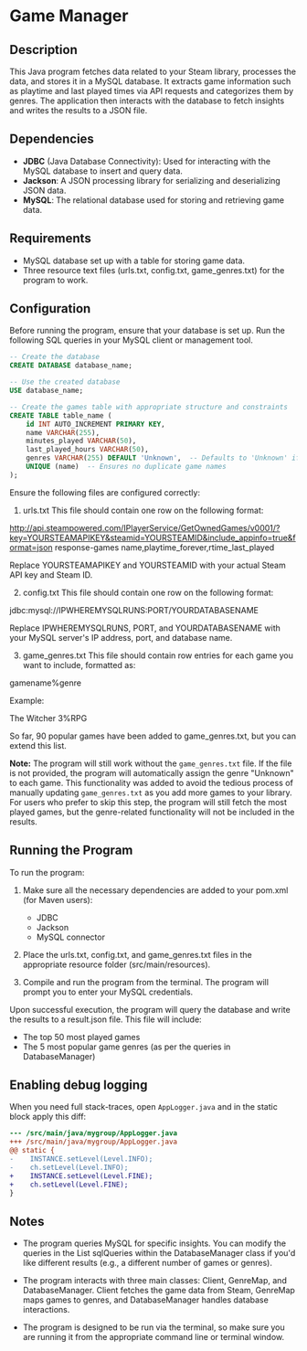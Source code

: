 # Game Manager
## Description
This Java program fetches data related to your Steam library, processes the data, and stores it in a MySQL database. It extracts game information such as playtime and last played times via API requests and categorizes them by genres. The application then interacts with the database to fetch insights and writes the results to a JSON file.

## Dependencies
- **JDBC** (Java Database Connectivity): Used for interacting with the MySQL database to insert and query data.
- **Jackson**: A JSON processing library for serializing and deserializing JSON data.
- **MySQL**: The relational database used for storing and retrieving game data.
## Requirements
- MySQL database set up with a table for storing game data.
- Three resource text files (urls.txt, config.txt, game_genres.txt) for the program to work.
## Configuration

Before running the program, ensure that your database is set up. Run the following SQL queries in your MySQL client or management tool.

```sql
-- Create the database
CREATE DATABASE database_name;

-- Use the created database
USE database_name;

-- Create the games table with appropriate structure and constraints
CREATE TABLE table_name (
    id INT AUTO_INCREMENT PRIMARY KEY,
    name VARCHAR(255),
    minutes_played VARCHAR(50),
    last_played_hours VARCHAR(50),
    genres VARCHAR(255) DEFAULT 'Unknown',  -- Defaults to 'Unknown' if nothing is provided
    UNIQUE (name)  -- Ensures no duplicate game names
);
```

Ensure the following files are configured correctly:

1. urls.txt
This file should contain one row on the following format:

http://api.steampowered.com/IPlayerService/GetOwnedGames/v0001/?key=YOURSTEAMAPIKEY&steamid=YOURSTEAMID&include_appinfo=true&format=json response-games name,playtime_forever,rtime_last_played

Replace YOURSTEAMAPIKEY and YOURSTEAMID with your actual Steam API key and Steam ID.

2. config.txt
This file should contain one row on the following format:

jdbc:mysql://IPWHEREMYSQLRUNS:PORT/YOURDATABASENAME

Replace IPWHEREMYSQLRUNS, PORT, and YOURDATABASENAME with your MySQL server's IP address, port, and database name.

3. game_genres.txt
This file should contain row entries for each game you want to include, formatted as:

gamename%genre

Example:

The Witcher 3%RPG

So far, 90 popular games have been added to game_genres.txt, but you can extend this list. 

**Note:** The program will still work without the `game_genres.txt` file. If the file is not provided, the program will automatically assign the genre "Unknown" to each game. This functionality was added to avoid the tedious process of manually updating `game_genres.txt` as you add more games to your library. For users who prefer to skip this step, the program will still fetch the most played games, but the genre-related functionality will not be included in the results.
 

## Running the Program
To run the program:

1. Make sure all the necessary dependencies are added to your pom.xml (for Maven users):
    - JDBC
    - Jackson
    - MySQL connector

2. Place the urls.txt, config.txt, and game_genres.txt files in the appropriate resource folder (src/main/resources).

3. Compile and run the program from the terminal. The program will prompt you to enter your MySQL credentials.

Upon successful execution, the program will query the database and write the results to a result.json file. This file will include:

- The top 50 most played games
- The 5 most popular game genres (as per the queries in DatabaseManager)

## Enabling debug logging

When you need full stack-traces, open `AppLogger.java` and in the static block apply this diff:

```diff
--- /src/main/java/mygroup/AppLogger.java
+++ /src/main/java/mygroup/AppLogger.java
@@ static {
-    INSTANCE.setLevel(Level.INFO);
-    ch.setLevel(Level.INFO);
+    INSTANCE.setLevel(Level.FINE);
+    ch.setLevel(Level.FINE);
}
```
## Notes
- The program queries MySQL for specific insights. You can modify the queries in the List<String> sqlQueries within the DatabaseManager class if you'd like different results (e.g., a different number of games or genres).

- The program interacts with three main classes: Client, GenreMap, and DatabaseManager. Client fetches the game data from Steam, GenreMap maps games to genres, and DatabaseManager handles database interactions.

- The program is designed to be run via the terminal, so make sure you are running it from the appropriate command line or terminal window.

